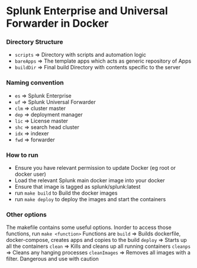 # Splunk Enterprise and Universal Forwarder in Docker

### Directory Structure
- `scripts`  => Directory with scripts and automation logic
- `bareApps` => The template apps which acts as generic repository of Apps
- `buildDir` => Final build Directory with contents specific to the server

### Naming convention
- `es`  => Splunk Enterprise
- `uf`  => Splunk Universal Forwarder
- `clm` => cluster master
- `dep` => deployment manager
- `lic` => License master
- `shc` => search head cluster
- `idx` => indexer
- `fwd` => forwarder

### How to run
- Ensure you have relevant permission to update Docker (eg root or docker user)
- Load the relevant Splunk main docker image into your docker
- Ensure that image is tagged as splunk/splunk:latest
- run `make build`  to Build the docker images
- run `make deploy` to deploy the images and start the containers


### Other options
The makefile contains some useful options. Inorder to access those functions, run `make <function>`
Functions are
`build`  => Builds dockerfile, docker-compose, creates apps and copies to the build
`deploy` => Starts up all the containers 
`clean`  => Kills and cleans up all running containers
`cleanps` => Cleans any hanging processes
`cleanImages` => Removes all images with a filter. Dangerous and use with caution


